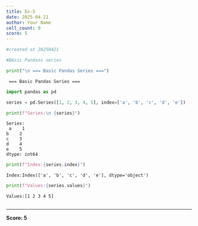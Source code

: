 ```yaml
---
title: Ex-5
date: 2025-04-21
author: Your Name
cell_count: 9
score: 5
---
```


```python
#created at 20250421
```


```python
#BAsic Pandass series
```


```python
print("\n === Basic Pandas Series ===")
```

    
     === Basic Pandas Series ===



```python
import pandas as pd
```


```python
series = pd.Series([1, 2, 3, 4, 5], index=['a', 'b', 'c', 'd', 'e'])
```


```python
print(f"Series:\n {series}")
```

    Series:
     a    1
    b    2
    c    3
    d    4
    e    5
    dtype: int64



```python
print(f"Index:{series.index}")
```

    Index:Index(['a', 'b', 'c', 'd', 'e'], dtype='object')



```python
print(f"Values:{series.values}")
```

    Values:[1 2 3 4 5]



```python

```


---
**Score: 5**